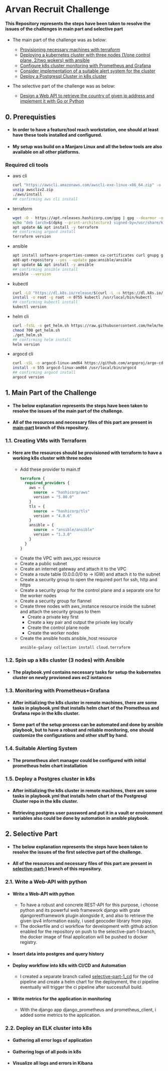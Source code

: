 # Arvan Recruit Challenge

#### This Repository represents the steps have been taken to resolve the issues of the challenges in main part and selective part
* The main part of the challenge was as below:
  - <a href="#11-creating-vms-with-terraform">Provisioning necessary machines with terraform</a>
  - <a href="#12-spin-up-a-k8s-cluster-3-nodes-with-ansible">Deploying a kubernetes cluster with three nodes (1/one control plane, 2/two wokers) with ansible</a>
  - <a href="#13-monitoring-with-prometheusgrafana">Configure k8s cluster monitoring with Prometheus and Grafana</a>
  - <a href="#14-suitable-alerting-system">Consider implementation of a suitable alert system for the cluster</a>
  - <a href="#15-deploy-a-postgres-cluster-in-k8s">Deploy a Postgresql Cluster in k8s cluster</a>

* The selective part of the challenge was as below:
  - <a href="#13-monitoring-with-prometheusgrafana">Design a Web API to retrieve the country of given ip address and implement it with Go or Python</a>


## 0. Prerequisties
- #### In order to have a feature/tool reach workstation, one should at least have these tools installed and configured. 
- #### My setup was build on a Manjaro Linux and all the below tools are also available on all other platforms.
### Required cli tools 
  - aws cli
    ```bash
    curl "https://awscli.amazonaws.com/awscli-exe-linux-x86_64.zip" -o "awscliv2.zip"
    unzip awscliv2.zip
    ./aws/install
    ## confirming aws cli install
    ```
  - terraform
    ```bash
    wget -O - https://apt.releases.hashicorp.com/gpg | gpg --dearmor -o /usr/share/keyrings/hashicorp-archive-keyring.gpg
    echo "deb [arch=$(dpkg --print-architecture) signed-by=/usr/share/keyrings/hashicorp-archive-keyring.gpg] https://apt.releases.hashicorp.com $(lsb_release -cs) main" | tee /etc/apt/sources.list.d/hashicorp.list
    apt update && apt install -y terraform
    ## confirming argocd install
    terraform version
    ```
  - ansible
    ```bash
    apt install software-properties-common ca-certificates curl gnupg gpg python3-pip python3-dev
    add-apt-repository --yes --update ppa:ansible/ansible
    apt update && apt install -y ansible
    ## confirming ansible install
    ansible --version
    ```
  - kubectl
    ```bash
    curl -LO "https://dl.k8s.io/release/$(curl -L -s https://dl.k8s.io/release/stable.txt)/bin/linux/amd64/kubectl"
    install -o root -g root -m 0755 kubectl /usr/local/bin/kubectl
    ## confirming kubectl install
    kubectl version
    ```
  - helm cli
    ```bash
    curl -fsSL -o get_helm.sh https://raw.githubusercontent.com/helm/helm/main/scripts/get-helm-3
    chmod 700 get_helm.sh
    ./get_helm.sh
    ## confirming helm install
    helm version
    ```
  - argocd cli
    ```bash
    curl -sSL -o argocd-linux-amd64 https://github.com/argoproj/argo-cd/releases/latest/download/argocd-linux-amd64
    install -m 555 argocd-linux-amd64 /usr/local/bin/argocd
    ## confirming argocd install
    argocd version
    ```

## 1. Main Part of the Challenge
- #### The below explanation represents the steps have been taken to resolve the issues of the main part of the challenge.
- #### All of the resources and necessary files of this part are present in <a href="https://github.com/mshp-dev/arvan-recruit-challenge/tree/main-part">main-part</a> branch of this repository.
### 1.1. Creating VMs with Terraform
- #### Here are the resources should be provisioned with terraform to have a working k8s cluster with three nodes
  * Add these provider to main.tf
    ```terraform
    terraform {
      required_providers {
        aws = {
          source  = "hashicorp/aws"
          version = "5.80.0"
        }
        tls = {
          source  = "hashicorp/tls"
          version = "4.0.6"
        }
        ansible = {
          source  = "ansible/ansible"
          version = "1.3.0"
        }
      }
    }
    ```
  * Create the VPC with aws_vpc resource
  * Create a public subnet
  * Create an internet gateway and attach it to the VPC
  * Create a route table (0.0.0.0/0 to -> IGW) and attach it to the subnet
  * Create a security group to open the required port for ssh, http and https
  * Create a security group for the control plane and a separate one for the worker nodes
  * Create a security group for flannel
  * Create three nodes with aws_instance resource inside the subnet and attach the security groups to them
    * Create a private key first
    * Create a key pair and output the private key locally
    * Create the control plane node
    * Create the worker nodes
  * Create the ansible hosts ansible_host resource
    ```bash
    ansible-galaxy collection install cloud.terraform
    ```

### 1.2. Spin up a k8s cluster (3 nodes) with Ansible
- #### The playbook.yml contains necessary tasks for setup the kubernetes cluster on newly provioned aws ec2 isntances

### 1.3. Monitoring with Prometheus+Grafana
- #### After initializing the k8s cluster in remote machines, there are some tasks in playbook.yml that installs helm chart of the Prometheus and Grafana repo in the k8s cluster.
- #### Some part of the setup process can be automated and done by ansible playbook, but to have a robust and reliable monitoring, one should customize the configurations and other stuff by hand.

### 1.4. Suitable Alerting System
- #### The prometheus alert manager could be configured with initial prometheus helm chart installation

### 1.5. Deploy a Postgres cluster in k8s
- #### After initializing the k8s cluster in remote machines, there are some tasks in playbook.yml that installs helm chart of the Postgresql Cluster repo in the k8s cluster.
- #### Retrieving postgres user password and put it in a vault or environment variables also could be done by automation in ansible playbook.

## 2. Selective Part
- #### The below explanation represents the steps have been taken to resolve the issues of the first selective part of the challenge.
- #### All of the resources and necessary files of this part are present in <a href="https://github.com/mshp-dev/arvan-recruit-challenge/tree/selective-part-1">selective-part-1</a> branch of this repository.
### 2.1. Write a Web-API with python
- #### Write a Web-API with python
  - To have a robust and concrete REST-API for this purpose, i choose python and its powerful web framework django with grate djangorestframework plugin alongside it, and also to retrieve the given ipv4 information easily, i used geocoder library from pipy.
  - The dockerfile and ci workflow for development with github action enabled for the repository on push to the selective-part-1 branch, the docker image of final application will be pushed to docker registry.
- #### Insert data into postgres and query history
- #### Deploy workflow into k8s with CI/CD and Automation
  - I created a separate branch called <a href="https://github.com/mshp-dev/arvan-recruit-challenge/tree/selective-part-1_cd">selective-part-1_cd</a> for the cd pipeline and create a helm chart for the deployment, the ci pipeline eventually will trigger the ci pipeline after successfull build.
- #### Write metrics for the application in monitoring
  - With the django app django_prometheus and prometheus_client, i added some metrics to the application.

### 2.2. Deploy an ELK cluster into k8s
- #### Gathering all error logs of application
- #### Gathering logs of all pods in k8s
- #### Visualize all logs and errors in Kibana
